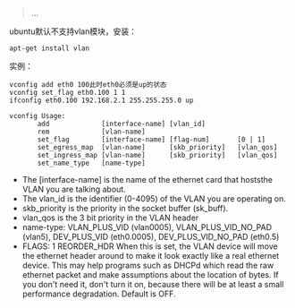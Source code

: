 > ...

ubuntu默认不支持vlan模块，安装：

`apt-get install vlan`

实例：
```
vconfig add eth0 100此时eth0必须是up的状态
vconfig set_flag eth0.100 1 1
ifconfig eth0.100 192.168.2.1 255.255.255.0 up
```

```
vconfig Usage:
       add             [interface-name] [vlan_id]
       rem             [vlan-name]
       set_flag        [interface-name] [flag-num]       [0 | 1]
       set_egress_map  [vlan-name]      [skb_priority]   [vlan_qos]
       set_ingress_map [vlan-name]      [skb_priority]   [vlan_qos]
       set_name_type   [name-type]
```
* The [interface-name] is the name of the ethernet card that hoststhe VLAN you are talking about.
* The vlan_id is the identifier (0-4095) of the VLAN you are operating on.
* skb_priority is the priority in the socket buffer (sk_buff).
* vlan_qos is the 3 bit priority in the VLAN header
* name-type:  VLAN_PLUS_VID (vlan0005), VLAN_PLUS_VID_NO_PAD (vlan5), DEV_PLUS_VID (eth0.0005), DEV_PLUS_VID_NO_PAD (eth0.5)
* FLAGS:  1 REORDER_HDR  When this is set, the VLAN device will move the ethernet header around to make it look exactly like a real ethernet device.  This may help programs such as DHCPd which read the raw ethernet packet and make assumptions about the location of bytes.  If you don't need it, don't turn it on, because there will be at least a small performance degradation.  Default is OFF.
